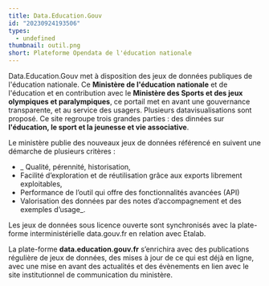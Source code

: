 ```yaml
---
title: Data.Education.Gouv
id: "20230924193506"
types:
  - undefined
thumbnail: outil.png
short: Plateforme Opendata de l'éducation nationale
---
```


Data.Education.Gouv met à disposition des jeux de données publiques de l'éducation nationale. Ce **Ministère de l'éducation nationale** et de l'éducation et en contribution avec le **Ministère des Sports et des jeux olympiques et paralympiques**, ce portail met en avant une gouvernance transparente, et au service des usagers. Plusieurs datavisualisations sont proposé.
Ce site regroupe trois grandes parties : des dinnées sur **l'éducation, le sport et la jeunesse et vie associative**. 

Le ministère publie des nouveaux jeux de données référencé en suivent une démarche de plusieurs critères :

* _  Qualité, pérennité, historisation,
*   Facilité d’exploration et de réutilisation grâce aux exports librement exploitables,
*   Performance de l’outil qui offre des fonctionnalités avancées (API)
*   Valorisation des données par des notes d’accompagnement et des exemples d’usage_.

Les jeux de données sous licence ouverte sont synchronisés avec la plate-forme interministérielle data.gouv.fr en relation avec Etalab.

La plate-forme **data.education.gouv.fr** s’enrichira avec des publications régulière de jeux de données, des mises à jour  de ce qui est déjà en ligne, avec une mise en avant des actualités et des évènements en lien avec le site institutionnel de communication du ministère.


